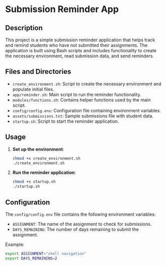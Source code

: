# Submission Reminder App

## Description

This project is a simple submission reminder application that helps track and remind students who have not submitted their assignments. The application is built using Bash scripts and includes functionality to create the necessary environment, read submission data, and send reminders.

## Files and Directories

- `create_environment.sh`: Script to create the necessary environment and populate initial files.
- `app/reminder.sh`: Main script to run the reminder functionality.
- `modules/functions.sh`: Contains helper functions used by the main script.
- `config/config.env`: Configuration file containing environment variables.
- `assets/submissions.txt`: Sample submissions file with student data.
- `startup.sh`: Script to start the reminder application.

## Usage

1. **Set up the environment**:
    ```bash
    chmod +x create_environment.sh
    ./create_environment.sh
    ```

2. **Run the reminder application**:
    ```bash
    chmod +x startup.sh
    ./startup.sh
    ```

## Configuration

The `config/config.env` file contains the following environment variables:

- `ASSIGNMENT`: The name of the assignment to check for submissions.
- `DAYS_REMAINING`: The number of days remaining to submit the assignment.

Example:
```bash
export ASSIGNMENT="shell navigation"
export DAYS_REMAINING=2
